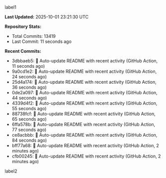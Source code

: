 
label1 
<!-- ACTIVITY_START -->
**Last Updated:** 2025-10-01 23:21:30 UTC

**Repository Stats:**
- Total Commits: 13419
- Last Commit: 11 seconds ago

**Recent Commits:**
- 3dbbaeb5: 🤖 Auto-update README with recent activity (GitHub Action, 11 seconds ago)
- 9a0cd1e2: 🤖 Auto-update README with recent activity (GitHub Action, 24 seconds ago)
- 25d4a174: 🤖 Auto-update README with recent activity (GitHub Action, 36 seconds ago)
- 0de2a097: 🤖 Auto-update README with recent activity (GitHub Action, 44 seconds ago)
- 4339d4f2: 🤖 Auto-update README with recent activity (GitHub Action, 55 seconds ago)
- 88738fcf: 🤖 Auto-update README with recent activity (GitHub Action, 65 seconds ago)
- 6ffa578b: 🤖 Auto-update README with recent activity (GitHub Action, 77 seconds ago)
- ce8acbbb: 🤖 Auto-update README with recent activity (GitHub Action, 84 seconds ago)
- bff77a68: 🤖 Auto-update README with recent activity (GitHub Action, 2 minutes ago)
- cfb00245: 🤖 Auto-update README with recent activity (GitHub Action, 2 minutes ago)
<!-- ACTIVITY_END -->

label2
